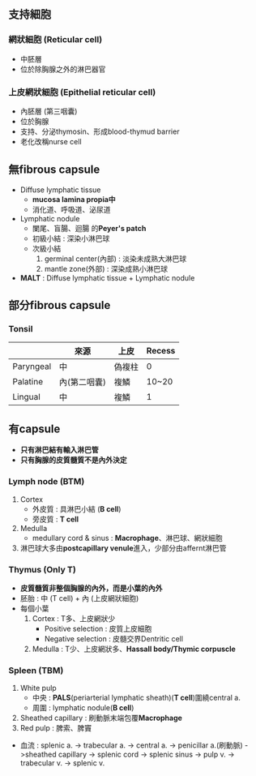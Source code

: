 ## 支持細胞
### 網狀細胞 (Reticular cell)
- 中胚層
- 位於除胸腺之外的淋巴器官
### 上皮網狀細胞 (Epithelial reticular cell)
- 內胚層 (第三咽囊)
- 位於胸腺
- 支持、分泌thymosin、形成blood-thymud barrier
- 老化改稱nurse cell
## 無fibrous capsule
- Diffuse lymphatic tissue
	- **mucosa lamina propia中**
	- 消化道、呼吸道、泌尿道
- Lymphatic nodule
	- 闌尾、盲腸、迴腸 的**Peyer's patch**
	- 初級小結 : 深染小淋巴球
	- 次級小結
		1. germinal center(內部) : 淡染未成熟大淋巴球
		2. mantle zone(外部) : 深染成熟小淋巴球
- **MALT** : Diffuse lymphatic tissue + Lymphatic nodule
## 部分fibrous capsule
### Tonsil
|           | 來源         | 上皮   | Recess |
|-----------|--------------|--------|--------|
| Paryngeal | 中           | 偽複柱 | 0      |
| Palatine  | 內(第二咽囊) | 複鱗   | 10~20  |
| Lingual   | 中           | 複鱗   | 1      |
## 有capsule
- **只有淋巴結有輸入淋巴管**
- **只有胸腺的皮質髓質不是內外決定**
### Lymph node (BTM)
1. Cortex
	- 外皮質 : 具淋巴小結 (**B cell**)
	- 旁皮質 : **T cell**
2. Medulla
	- medullary cord & sinus : **Macrophage**、淋巴球、網狀細胞
3. 淋巴球大多由**postcapillary venule**進入，少部分由affernt淋巴管
### Thymus (Only T)
- **皮質髓質非整個胸腺的內外，而是小葉的內外**
- 胚胎 : 中 (T cell) + 內 (上皮網狀細胞)
- 每個小葉
	1. Cortex : T多、上皮網狀少
		- Positive selection : 皮質上皮細胞
		- Negative selection : 皮髓交界Dentritic cell
	2. Medulla : T少、上皮網狀多、**Hassall body/Thymic corpuscle**
### Spleen (TBM)
1. White pulp
	- 中央 : **PALS**(periarterial lymphatic sheath)(**T cell**)圍繞central a.
	- 周圍 : lymphatic nodule(**B cell**)
2. Sheathed capillary : 刷動脈末端包覆**Macrophage**
3. Red pulp : 脾索、脾竇
- 血流 : splenic a. -> trabecular a. -> central a. -> penicillar a.(刷動脈) ->sheathed capillary -> splenic cord -> splenic sinus -> pulp v. -> trabecular v. -> splenic v.